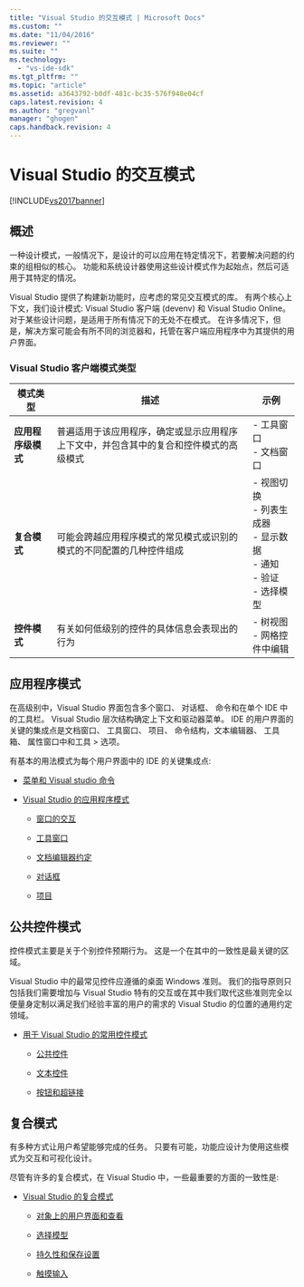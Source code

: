 ```yaml
---
title: "Visual Studio 的交互模式 | Microsoft Docs"
ms.custom: ""
ms.date: "11/04/2016"
ms.reviewer: ""
ms.suite: ""
ms.technology: 
  - "vs-ide-sdk"
ms.tgt_pltfrm: ""
ms.topic: "article"
ms.assetid: a3643792-b0df-481c-bc35-576f948e04cf
caps.latest.revision: 4
ms.author: "gregvanl"
manager: "ghogen"
caps.handback.revision: 4
---
```

# Visual Studio 的交互模式
[!INCLUDE[vs2017banner](../../code-quality/includes/vs2017banner.md)]

## 概述  
 一种设计模式，一般情况下，是设计的可以应用在特定情况下，若要解决问题的约束的组相似的核心。 功能和系统设计器使用这些设计模式作为起始点，然后可适用于其特定的情况。  
  
 Visual Studio 提供了构建新功能时，应考虑的常见交互模式的库。 有两个核心上下文，我们设计模式: Visual Studio 客户端 \(devenv\) 和 Visual Studio Online。 对于某些设计问题，是适用于所有情况下的无处不在模式。 在许多情况下，但是，解决方案可能会有所不同的浏览器和，托管在客户端应用程序中为其提供的用户界面。  
  
### Visual Studio 客户端模式类型  
  
|模式类型|描述|示例|  
|----------|--------|--------|  
|**应用程序级模式**|普遍适用于该应用程序，确定或显示应用程序上下文中，并包含其中的复合和控件模式的高级模式|-   工具窗口<br />-   文档窗口|  
|**复合模式**|可能会跨越应用程序模式的常见模式或识别的模式的不同配置的几种控件组成|-   视图切换<br />-   列表生成器<br />-   显示数据<br />-   通知<br />-   验证<br />-   选择模型|  
|**控件模式**|有关如何低级别的控件的具体信息会表现出的行为|-   树视图<br />-   网格控件中编辑|  
  
## 应用程序模式  
 在高级别中，Visual Studio 界面包含多个窗口、 对话框、 命令和在单个 IDE 中的工具栏。 Visual Studio 层次结构确定上下文和驱动器菜单。 IDE 的用户界面的关键的集成点是文档窗口、 工具窗口、 项目、 命令结构，文本编辑器、 工具箱、 属性窗口中和工具 \> 选项。  
  
 有基本的用法模式为每个用户界面中的 IDE 的关键集成点:  
  
-   [菜单和 Visual studio 命令](../../extensibility/ux-guidelines/menus-and-commands-for-visual-studio.md)  
  
-   [Visual Studio 的应用程序模式](../../extensibility/ux-guidelines/application-patterns-for-visual-studio.md)  
  
    -   [窗口的交互](../../extensibility/ux-guidelines/application-patterns-for-visual-studio.md#BKMK_WindowInteractions)  
  
    -   [工具窗口](../../extensibility/ux-guidelines/application-patterns-for-visual-studio.md#BKMK_ToolWindows)  
  
    -   [文档编辑器约定](../../extensibility/ux-guidelines/application-patterns-for-visual-studio.md#BKMK_DocumentEditorConventions)  
  
    -   [对话框](../../extensibility/ux-guidelines/application-patterns-for-visual-studio.md#BKMK_Dialogs)  
  
    -   [项目](../../extensibility/ux-guidelines/application-patterns-for-visual-studio.md#BKMK_Projects)  
  
## 公共控件模式  
 控件模式主要是关于个别控件预期行为。 这是一个在其中的一致性是最关键的区域。  
  
 Visual Studio 中的最常见控件应遵循的桌面 Windows 准则。 我们的指导原则只包括我们需要增加与 Visual Studio 特有的交互或在其中我们取代这些准则完全以便量身定制以满足我们经验丰富的用户的需求的 Visual Studio 的位置的通用约定领域。  
  
-   [用于 Visual Studio 的常用控件模式](../../extensibility/ux-guidelines/common-control-patterns-for-visual-studio.md)  
  
    -   [公共控件](../../extensibility/ux-guidelines/common-control-patterns-for-visual-studio.md#BKMK_CommonControls)  
  
    -   [文本控件](../../extensibility/ux-guidelines/common-control-patterns-for-visual-studio.md#BKMK_TextControls)  
  
    -   [按钮和超链接](../../extensibility/ux-guidelines/common-control-patterns-for-visual-studio.md#BKMK_ButtonsAndHyperlinks)  
  
## 复合模式  
 有多种方式让用户希望能够完成的任务。 只要有可能，功能应设计为使用这些模式为交互和可视化设计。  
  
 尽管有许多的复合模式，在 Visual Studio 中，一些最重要的方面的一致性是:  
  
-   [Visual Studio 的复合模式](../../extensibility/ux-guidelines/composite-patterns-for-visual-studio.md)  
  
    -   [对象上的用户界面和查看](../../extensibility/ux-guidelines/composite-patterns-for-visual-studio.md#BKMK_OnObjectUI)  
  
    -   [选择模型](../../extensibility/ux-guidelines/composite-patterns-for-visual-studio.md#BKMK_SelectionModels)  
  
    -   [持久性和保存设置](../../extensibility/ux-guidelines/composite-patterns-for-visual-studio.md#BKMK_PersistenceAndSavingSettings)  
  
    -   [触摸输入](../../extensibility/ux-guidelines/composite-patterns-for-visual-studio.md#BKMK_TouchInput)